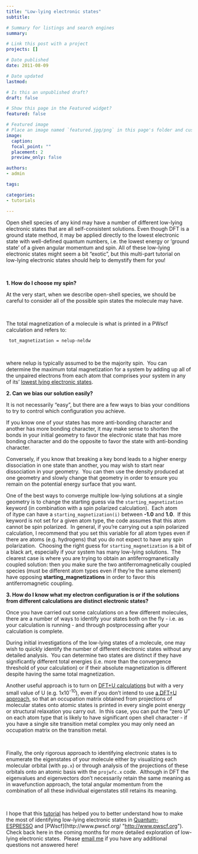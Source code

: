 ```yaml
---
title: "Low-lying electronic states"
subtitle: 

# Summary for listings and search engines
summary: 

# Link this post with a project
projects: []

# Date published
date: 2011-08-09

# Date updated
lastmod: 

# Is this an unpublished draft?
draft: false

# Show this page in the Featured widget?
featured: false

# Featured image
# Place an image named `featured.jpg/png` in this page's folder and customize its options here.
image:
  caption: 
  focal_point: ""
  placement: 2
  preview_only: false

authors:
- admin

tags:

categories:
- tutorials

---
```

Open shell species of any kind may have a number of different low-lying electronic states that are all self-consistent solutions. Even though DFT is a ground state method, it may be applied directly to the lowest electronic state with well-defined quantum numbers, i.e. the lowest energy or ‘ground state’ of a given angular momentum and spin. All of these low-lying electronic states might seem a bit “exotic”, but this multi-part tutorial on low-lying electronic states should help to demystify them for you!


 


**1. How do I choose my spin?**

At the very start, when we describe open-shell species, we should be careful to consider all of the possible spin states the molecule may have.  


 


The total magnetization of a molecule is what is printed in a PWscf calculation and refers to:

```                   
 tot_magnetization = nelup-neldw
```

 


where nelup is typically assumed to be the majority spin.  You can determine the maximum total magnetization for a system by adding up all of the unpaired electrons from each atom that comprises your system in any of its’ [lowest lying electronic states](http://physics.nist.gov/PhysRefData/ASD/levels_form.html "http://physics.nist.gov/PhysRefData/ASD/levels_form.html").  


**2. Can we bias our solution easily?**

It is not necessarily “easy”, but there are a few ways to bias your conditions to try to control which configuration you achieve.


If you know one of your states has more anti-bonding character and another has more bonding character, it may make sense to shorten the bonds in your initial geometry to favor the electronic state that has more bonding character and do the opposite to favor the state with anti-bonding character.


Conversely, if you know that breaking a key bond leads to a higher energy dissociation in one state than another, you may wish to start near dissociation in your geometry.  You can then use the density produced at one geometry and slowly change that geometry in order to ensure you remain on the potential energy surface that you want.

One of the best ways to converge multiple low-lying solutions at a single geometry is to change the starting guess via the `starting_magnetization` keyword (in combination with a spin polarized calculation).  Each atom of itype can have a `starting_magnetization(i)` between **-1.0** and **1.0**.  If this keyword is not set for a given atom type, the code assumes that this atom cannot be spin polarized.  In general, if you’re carrying out a spin polarized calculation, I recommend that you set this variable for all atom types even if there are atoms (e.g. hydrogens) that you do not expect to have any spin polarization.  Choosing the right guess for `starting_magnetization` is a bit of a black art, especially if your system has many low-lying solutions.  The clearest case is where you are trying to obtain an antiferrogmanetically coupled solution: then you make sure the two antiferromagnetically coupled species (must be different atom types even if they’re the same element) have opposing **starting\_magnetizations** in order to favor this antiferromagnetic coupling.


**3. How do I know what my electron configuration is or if the solutions from different calculations are distinct electronic states?**

Once you have carried out some calculations on a few different molecules, there are a number of ways to identify your states both on the fly - i.e. as your calculation is running - and through postprocessing after your calculation is complete.


During initial investigations of the low-lying states of a molecule, one may wish to quickly identify the number of different electronic states without any detailed analysis.  You can determine two states are distinct if they have significantly different total energies (i.e. more than the convergence threshold of your calculation) or if their absolute magnetization is different despite having the same total magnetization.  

Another useful approach is to turn on [DFT+U calculations](../2011-05-31-calculating-hubbard-u "Calculating Hubbard U") but with a very small value of U (e.g. 1x10<sup>-10</sup>), even if you don’t intend to use [a DFT+U approach](../2011-05-31-calculating-hubbard-u "Calculating Hubbard U"), so that an occupation matrix obtained from projections of molecular states onto atomic states is printed in every single point energy or structural relaxation you carry out.  In this case, you can put the “zero U” on each atom type that is likely to have significant open shell character - if you have a single site transition metal complex you may only need an occupation matrix on the transition metal.


 


Finally, the only rigorous approach to identifying electronic states is to enumerate the eigenstates of your molecule either by visualizing each molecular orbital (with `pp.x`) or through analysis of the projections of these orbitals onto an atomic basis with the `projwfc.x` code.  Although in DFT the eigenvalues and eigenvectors don’t necessarily retain the same meaning as in wavefunction approach, the total angular momentum from the combination of all these individual eigenstates still retains its meaning. 


 


I hope that this [tutorial](../ "Tutorials") has helped you to better understand how to make the most of identifying low-lying electronic states in [Quantum-ESPRESSO](http://www.quantum-espresso.org/ "http://www.quantum-espresso.org") and [PWscf](http://www.pwscf.org/ "http://www.pwscf.org"). Check back here in the coming months for more detailed exploration of low-lying electronic states.  Please [email me](mailto:hjkulikATmitDOTedu?subject=Questions%20about%20low-lying%20electronic%20states%20tutorial "mailto:hjkulikATmitDOTedu?subject=Questions about low-lying electronic states tutorial") if you have any additional questions not answered here!



